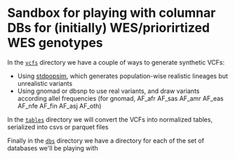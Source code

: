 # Sandbox for playing with columnar DBs for (initially) WES/priorirtized WES genotypes

In the [`vcfs`](./vcfs) directory we have a couple of ways to generate synthetic VCFs:

* Using [stdpopsim](https://stdpopsim.readthedocs.io/en/latest/index.html), which generates population-wise realistic lineages but unrealistic variants
* Using gnomad or dbsnp to use real variants, and draw variants according allel frequencies (for gnomad, AF_afr AF_sas AF_amr AF_eas AF_nfe AF_fin AF_asj AF_oth)

In the [`tables`](./tables) directory we will convert the VCFs into normalized tables, serialized into csvs or parquet files

Finally in the [`dbs`](./dbs) directory we have a directory for each of the set of databases we'll be playing with 
